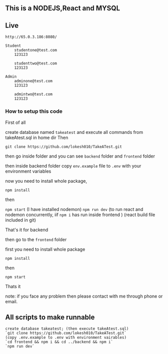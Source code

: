 ## This is a NODEJS,React and MYSQL

## Live

```
http://65.0.3.186:8080/

Student
    studentone@test.com
    123123

    studenttwo@test.com
    123123

Admin
    adminone@test.com
    123123

    admintwo@test.com
    123123
```

### How to setup this code

First of all

create database named `takeatest` and execute all commands from takeAtest.sql in home dir
Then

```
git clone https://github.com/lokesh010/TakeATest.git
```

then go inside folder and you can see `backend` folder and `frontend` folder

then inside backend folder copy `env.example` file to `.env` with your environment variables

now you need to install whole package,

`npm install`

then

`npm start` (I have installed nodemon)
`npm run dev` (to run react and nodemon concurrently, iif `npm i` has run inside frontend )
(react build file included in git)

That's it for backend

then go to the `frontend` folder

first you need to install whole package

`npm install`

then

`npm start`

Thats it

note: if you face any problem then please contact with me through phone or email.

## All scripts to make runnable

```
create database takeatest; (then execute takeAtest.sql)
`git clone https://github.com/lokesh010/TakeATest.git`
(copy .env.example to .env with environment vairables)
`cd frontend && npm i && cd ../backend && npm i`
`npm run dev`
```
